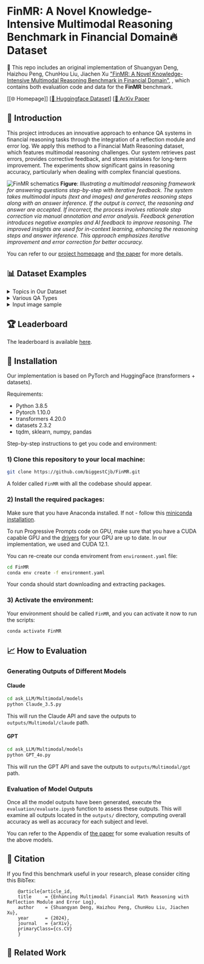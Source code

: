 # FinMR: A Novel Knowledge-Intensive Multimodal Reasoning Benchmark in Financial Domain🔥 Dataset
🌟 This repo includes an original implementation of Shuangyan Deng, Haizhou Peng, ChunHou Liu, Jiachen Xu 
["FinMR: A Novel Knowledge-Intensive Multimodal Reasoning Benchmark in Financial Domain"](https://arxiv.org), , which contains both evaluation code and data for the **FinMR** benchmark.

[[🌐 Homepage]] [[🤗 Huggingface Dataset]([https://huggingface.co/datasets/aminous1/FinMR])]  [[📖 ArXiv Paper]([https://arxiv.org])


## 📖 Introduction

This project introduces an innovative approach to enhance QA systems in financial reasoning tasks through the integration of a reflection module and error log. We apply this method to a Financial Math Reasoning dataset, which features multimodal reasoning challenges. Our system retrieves past errors, provides corrective feedback, and stores mistakes for long-term improvement. The experiments show significant gains in reasoning accuracy, particularly when dealing with complex financial questions.

![FinMR schematics](https://img520.com/MBZ94b.png)
**Figure**: *Illustrating a multimodal reasoning framework for answering questions step-by-step with iterative feedback. 
The system takes multimodal inputs (text and images) and generates reasoning steps along with an answer inference. 
If the output is correct, the reasoning and answer are accepted. If incorrect, the process involves rationale step 
correction via manual annotation and error analysis. Feedback generation introduces negative examples and AI feedback to 
improve reasoning. The improved insights are used for in-context learning, enhancing the reasoning steps and answer inference. 
This approach emphasizes iterative improvement and error correction for better accuracy.*


You can refer to our [project homepage]() and [the paper]([https://arxiv.org]) for more details.

## 📊 Dataset Examples
<details>
<summary>Topics in Our Dataset</summary><p align="center">
    <img src="https://img520.com/12EYvx.png" width="50%"> <br>
</p></details>

<details>
<summary>Various QA Types</summary><p align="center">
    <img src="https://img520.com/BR0HLG.png" width="50%"> <br>
</p></details>

<details>
<summary>Input image sample</summary><p align="center">
    <img src="https://img520.com/jci7vH.png" width="50%"> <br>
</p></details>


## 🏆 Leaderboard

The leaderboard is available [here](https://mathllm.github.io/mathvision/#leaderboard).

## :wrench: Installation
Our implementation is based on PyTorch and HuggingFace (transformers + datasets). 

Requirements:
* Python 3.8.5
* Pytorch 1.10.0
* transformers 4.20.0
* datasets 2.3.2
* tqdm, sklearn, numpy, pandas

Step-by-step instructions to get you code and environment:
### 1) Clone this repository to your local machine:

```bash
git clone https://github.com/biggestCjb/FinMR.git    
```

A folder called ```FinMR``` with all the codebase should appear.

### 2) Install the required packages:

Make sure that you have Anaconda installed. If not - follow this [miniconda installation](https://docs.conda.io/en/latest/miniconda.html).

To run Progressive Prompts code on GPU, make sure that you have a CUDA capable GPU and the [drivers](https://www.nvidia.com/download/index.aspx?lang=en-us) for your GPU are up to date. In our implementation, we used and CUDA 12.1.

You can re-create our conda enviroment from ```environment.yaml``` file:

```bash
cd FinMR
conda env create -f environment.yaml
```

Your conda should start downloading and extracting packages.

### 3) Activate the environment:

Your environment should be called ```FinMR```, and you can activate it now to run the scripts:

```bash
conda activate FinMR
```

## 📈 How to Evaluation

### Generating Outputs of Different Models

#### Claude

```bash
cd ask_LLM/Multimodal/models
python Claude_3.5.py
```

This will run the Claude API and save the outputs to `outputs/Multimodal/claude` path. 

#### GPT

```bash
cd ask_LLM/Multimodal/models
python GPT_4o.py
```
This will run the GPT API and save the outputs to `outputs/Multimodal/gpt` path. 

### Evaluation of Model Outputs

Once all the model outputs have been generated, execute the `evaluation/evaluate.ipynb` function to assess these outputs. This will examine all outputs located in the `outputs/` directory, computing overall accuracy as well as accuracy for each subject and level.

You can refer to the Appendix of [the paper](https://arxiv.org) for some evaluation results of the above models.

## 📝 Citation

If you find this benchmark useful in your research, please consider citing this BibTex:

```
    @article{article_id,
    title     = {Enhancing Multimodal Financial Math Reasoning with Reflection Module and Error Log},
    author    = {Shuangyan Deng, Haizhou Peng, ChunHou Liu, Jiachen Xu},
    year      = {2024},
    journal   = {arXiv},
    primaryClass={cs.CV}
    }
```

## 🧠 Related Work
